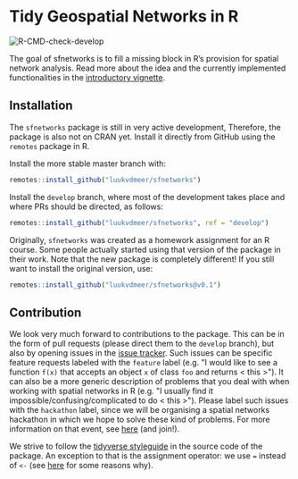 # Tidy Geospatial Networks in R

<!-- badges: start -->

<!-- ![R-CMD-check](https://github.com/luukvdmeer/sfnetworks/workflows/R-CMD-check/badge.svg) -->

<!-- Plan: add badge showing documents build on pkgdown (RL) -->

![R-CMD-check-develop](https://github.com/luukvdmeer/sfnetworks/workflows/R-CMD-check/badge.svg?branch=develop)
<!-- badges: end -->

The goal of sfnetworks is to fill a missing block in R’s provision for spatial network analysis. Read more about the idea and the currently implemented functionalities in the [introductory vignette](https://github.com/luukvdmeer/sfnetworks/blob/master/vignettes/intro.Rmd).

## Installation

<!-- You can install the released version of sfnetworks from [CRAN](https://CRAN.R-project.org) with: -->

<!-- ``` r -->

<!-- install.packages("sfnetworks") -->

<!-- ``` -->

The `sfnetworks` package is still in very active development, Therefore, the package is also not on CRAN yet. Install it directly from GitHub using the `remotes` package in R.

Install the more stable master branch with:

```r
remotes::install_github("luukvdmeer/sfnetworks")
```

Install the `develop` branch, where most of the development takes place and where PRs should be directed, as follows:

```r
remotes::install_github("luukvdmeer/sfnetworks", ref = "develop")
```

Originally, `sfnetworks` was created as a homework assignment for an R course. Some people actually started using that version of the package in their work. Note that the new package is completely different! If you still want to install the original version, use:

```r
remotes::install_github("luukvdmeer/sfnetworks@v0.1")
```

## Contribution
We look very much forward to contributions to the package. This can be in the form of pull requests (please direct them to the `develop` branch), but also by opening issues in the [issue tracker](https://github.com/luukvdmeer/sfnetworks/issues). Such issues can be specific feature requests labeled with the `feature` label (e.g. "I would like to see a function `f(x)` that accepts an object `x` of class `foo` and returns < this >"). It can also be a more generic description of problems that you deal with when working with spatial networks in R (e.g. "I usually find it impossible/confusing/complicated to do < this >"). Please label such issues with the `hackathon` label, since we will be organising a spatial networks hackathon in which we hope to solve these kind of problems. For more information on that event, see [here](https://www.eventbrite.co.uk/e/erum2020-satellite-event-hackathon-on-spatial-networks-tickets-90976873277) (and join!).

We strive to follow the [tidyverse styleguide](https://style.tidyverse.org/) in the source code of the package. An exception to that is the assignment operator: we use `=` instead of `<-` (see [here](https://github.com/Robinlovelace/geocompr/issues/319) for some reasons why).
